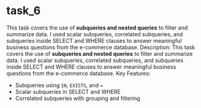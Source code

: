 # task_6
This task covers the use of **subqueries and nested queries** to filter and summarize data. I used scalar subqueries, correlated subqueries, and subqueries inside SELECT and WHERE clauses to answer meaningful business questions from the e-commerce database.
 Description:
This task covers the use of **subqueries and nested queries** to filter and summarize data. I used scalar subqueries, correlated subqueries, and subqueries inside SELECT and WHERE clauses to answer meaningful business questions from the e-commerce database.
 Key Features:
- Subqueries using `IN`, `EXISTS`, and `=`
- Scalar subqueries in SELECT and WHERE
- Correlated subqueries with grouping and filtering
